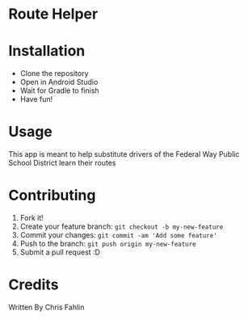 # Route Helper

# Installation
- Clone the repository
- Open in Android Studio
- Wait for Gradle to finish
- Have fun!
# Usage
This app is meant to help substitute drivers of the Federal Way Public School District learn their routes
# Contributing
1. Fork it!
2. Create your feature branch: `git checkout -b my-new-feature`
3. Commit your changes: `git commit -am 'Add some feature'`
4. Push to the branch: `git push origin my-new-feature`
5. Submit a pull request :D
# Credits
Written By Chris Fahlin
